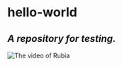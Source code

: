 # __hello-world__
## _A repository for testing._

![The video of `Rubia`](https://www.bilibili.com/video/BV1Yv4y1o7dw)
 

